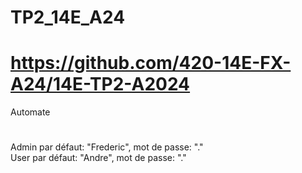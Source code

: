 # TP2_14E_A24
# https://github.com/420-14E-FX-A24/14E-TP2-A2024
Automate
#

Admin par défaut: "Frederic", mot de passe: "."
\
User par défaut: "Andre", mot de passe: "."

